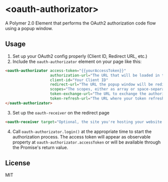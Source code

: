 # \<oauth-authorizator\>

A Polymer 2.0 Element that performs the OAuth2 authorization code flow using a popup window.

## Usage

1. Set up your OAuth2 config properly (Client ID, Redirect URL, etc.)
2. Include the `oauth-authorizator` element on your page like this:
```html
<oauth-authorizator access-token="{{yourAccessToken}}"
                    authorization-url="The URL that will be loaded in the popup window, e.g. https://accounts.spotify.com/authorize"
                    client-id="Your Client ID"
                    redirect-url="The URL the popup window will be redirected to when authing has completed"
                    scopes="The scopes, either as array or space-separated string"
                    token-exchange-url="The URL to exchange the authorization code into an access and refresh token pair"
                    token-refresh-url="The URL where your token refresh server is located">
</oauth-authorizator>
```
3. Set up the `oauth-receiver` on the redirect page
```html
<oauth-receiver target="Optional, the site you're hosting your website on. E.g. https://festify.us"></oauth-receiver>
```
4. Call `oauth-authorizator.login()` at the appropriate time to start the authorization process. The access token will appear as observable property at `oauth-authorizator.accessToken` or will be available through the Promise's return value.

## License
MIT
